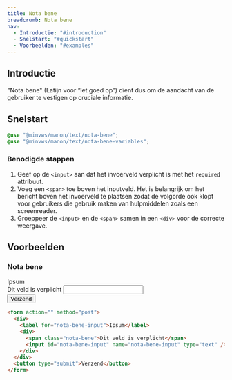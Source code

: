 ```yaml
---
title: Nota bene
breadcrumb: Nota bene
nav:
  - Introductie: "#introduction"
  - Snelstart: "#quickstart"
  - Voorbeelden: "#examples"
---
```


<h2 id="introduction">Introductie</h2>

"Nota bene" (Latijn voor “let goed op”) dient dus om de aandacht van de gebruiker te vestigen op cruciale informatie.

<h2 id="quickstart">Snelstart</h2>

```scss
@use "@minvws/manon/text/nota-bene";
@use "@minvws/manon/text/nota-bene-variables";
```

### Benodigde stappen

1.  Geef op de `<input>` aan dat het invoerveld verplicht is met het `required`
    attribuut.
2.  Voeg een `<span>` toe boven het inputveld. Het is belangrijk om het bericht
    boven het invoerveld te plaatsen zodat de volgorde ook klopt voor gebruikers
    die gebruik maken van hulpmiddelen zoals een screenreader.
3.  Groeppeer de `<input>` en de `<span>` samen in een `<div>` voor de correcte
    weergave.

<h2 id="examples">Voorbeelden</h2>

### Nota bene

<form action="" method="post">
  <div>
    <label for="nota-bene-input">Ipsum</label>
    <div>
      <span class="nota-bene">Dit veld is verplicht</span>
      <input id="nota-bene-input" name="nota-bene-input" type="text" />
    </div>
  </div>
  <button type="submit">Verzend</button>
</form>

```html
<form action="" method="post">
  <div>
    <label for="nota-bene-input">Ipsum</label>
    <div>
      <span class="nota-bene">Dit veld is verplicht</span>
      <input id="nota-bene-input" name="nota-bene-input" type="text" />
    </div>
  </div>
  <button type="submit">Verzend</button>
</form>
```
